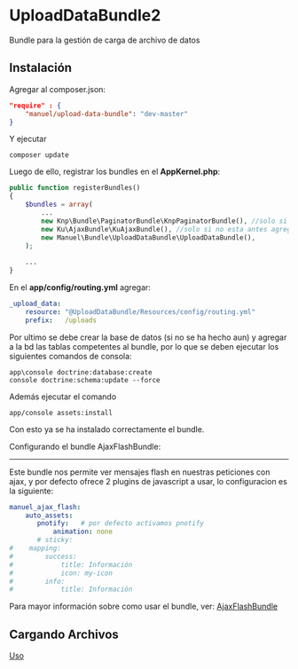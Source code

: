 UploadDataBundle2
=================

Bundle para la gestión de carga de archivo de datos

Instalación
----

Agregar al composer.json:

```json
"require" : {
    "manuel/upload-data-bundle": "dev-master"
}
```

Y ejecutar 

    composer update 

Luego de ello, registrar los bundles en el **AppKernel.php**:

```php
public function registerBundles()
{
    $bundles = array(
        ...
        new Knp\Bundle\PaginatorBundle\KnpPaginatorBundle(), //solo si no esta antes agregado
        new Ku\AjaxBundle\KuAjaxBundle(), //solo si no esta antes agregado
        new Manuel\Bundle\UploadDataBundle\UploadDataBundle(),
    );
    
    ...
}
```

En el **app/config/routing.yml** agregar:

```yaml
_upload_data:
    resource: "@UploadDataBundle/Resources/config/routing.yml"
    prefix:   /uploads
``` 

Por ultimo se debe crear la base de datos (si no se ha hecho aun) y agregar a la bd las tablas competentes al bundle, por lo que se deben ejecutar los siguientes comandos de consola:

    app\console doctrine:database:create
    console doctrine:schema:update --force

Además ejecutar el comando 
    
    app/console assets:install

Con esto ya se ha instalado correctamente el bundle.


Configurando el bundle AjaxFlashBundle:
___________

Este bundle nos permite ver mensajes flash en nuestras peticiones con ajax, y por defecto ofrece 2 plugins de javascript a usar, lo configuracion es la siguiente:

```yaml
manuel_ajax_flash:
    auto_assets:
       pnotify:   # por defecto activamos pnotify
           animation: none
       # sticky:
#    mapping:
#        success:
#            title: Información
#            icon: my-icon
#        info:
#            title: Información
```

Para mayor información sobre como usar el bundle, ver: [AjaxFlashBundle](https://github.com/manuel/AjaxFlashBundle)

## Cargando Archivos

[Uso](https://github.com/manuel/UploadDataBundle2/blob/master/Resources/doc/usage.md)

